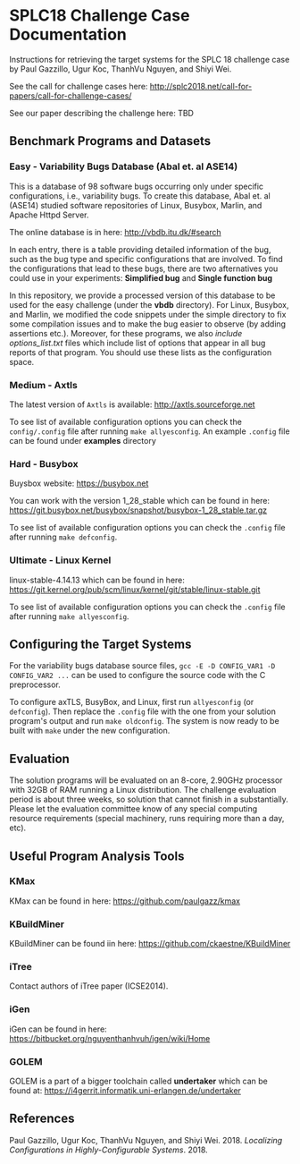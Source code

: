 # SPLC18 Challenge Case Documentation

Instructions for retrieving the target systems for the SPLC 18 challenge case by Paul Gazzillo, Ugur Koc, ThanhVu Nguyen, and Shiyi Wei.

See the call for challenge cases here: http://splc2018.net/call-for-papers/call-for-challenge-cases/

See our paper describing the challenge here: TBD

## Benchmark Programs and Datasets

### Easy - Variability Bugs Database (Abal et. al ASE14)
This is a database of 98 software bugs occurring only under specific configurations, i.e., variability bugs. To create this database, Abal et. al (ASE14) studied software repositories of Linux, Busybox, Marlin, and Apache Httpd Server.

The online database is in here: http://vbdb.itu.dk/#search

In each entry, there is a table providing detailed information of the bug, such as the bug type and specific configurations that are involved. To find the configurations that lead to these bugs, there are two afternatives you could use in your experiments: **Simplified bug** and **Single function bug**

In this repository, we provide a processed version of this database to be used for the easy challenge (under the **vbdb** directory). For Linux, Busybox, and Marlin, we modified the code snippets under the simple directory to fix some compilation issues and to make the bug easier to observe (by adding assertions etc.). Moreover, for these programs, we also *include options_list.txt* files which include list of options that appear in all bug reports of that program. You should use these lists as the configuration space.

### Medium - Axtls
The latest version of `Axtls` is available: http://axtls.sourceforge.net

To see list of available configuration options you can check the `config/.config` file after running `make allyesconfig`. An example `.config` file can be found under **examples** directory

### Hard - Busybox
Buysbox website: https://busybox.net

You can work with the version 1_28_stable which can be found in here: https://git.busybox.net/busybox/snapshot/busybox-1_28_stable.tar.gz

To see list of available configuration options you can check the `.config` file after running `make defconfig`.

### Ultimate - Linux Kernel
linux-stable-4.14.13 which can be found in here: https://git.kernel.org/pub/scm/linux/kernel/git/stable/linux-stable.git

To see list of available configuration options you can check the `.config` file after running `make allyesconfig`.


## Configuring the Target Systems

For the variability bugs database source files, `gcc -E -D CONFIG_VAR1 -D CONFIG_VAR2 ...` can be used to configure the source code with the C preprocessor.

To configure axTLS, BusyBox, and Linux, first run `allyesconfig` (or `defconfig`).  Then replace the `.config` file with the one from your solution program's output and run `make oldconfig`.  The system is now ready to be built with `make` under the new configuration.

## Evaluation

The solution programs will be evaluated on an 8-core, 2.90GHz processor with 32GB of RAM running a Linux distribution.  The challenge evaluation period is about three weeks, so solution that cannot finish in a substantially.  Please let the evaluation committee know of any special computing resource requirements (special machinery, runs requiring more than a day, etc).

## Useful Program Analysis Tools

### KMax
KMax can be found in here: https://github.com/paulgazz/kmax

### KBuildMiner
KBuildMiner can be found iin here: https://github.com/ckaestne/KBuildMiner

### iTree

Contact authors of iTree paper (ICSE2014).

### iGen
iGen can be found in here: https://bitbucket.org/nguyenthanhvuh/igen/wiki/Home

### GOLEM
GOLEM is a part of a bigger toolchain called **undertaker** which can be found at: https://i4gerrit.informatik.uni-erlangen.de/undertaker


## References
Paul Gazzillo, Ugur Koc, ThanhVu Nguyen, and Shiyi Wei. 2018. *Localizing Configurations in Highly-Configurable Systems*. 2018.
